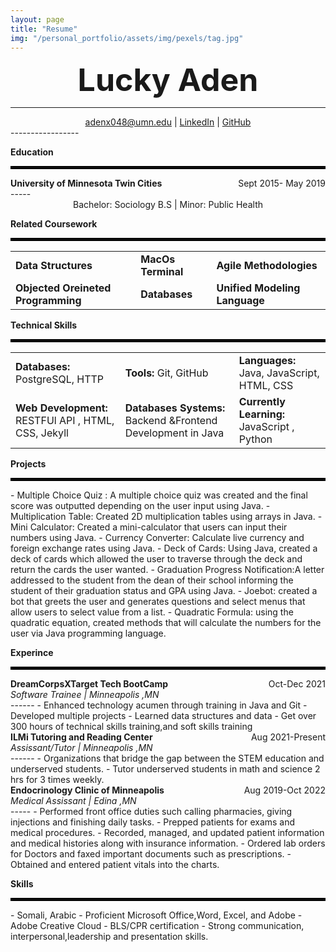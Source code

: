 ```yaml
---
layout: page
title: "Resume"
img: "/personal_portfolio/assets/img/pexels/tag.jpg"
---
```

<section style="text-align:center;"><b style="font-size:50px;">Lucky Aden</b></section>

-----------------   
<section style ="text-align:center;"> <a href="mailto:adenx048@umn.edu">adenx048@umn.edu</a>
| <a href="https://github.com/Luckyaden">LinkedIn</a>
| <a href="https://github.com/Luckyaden">GitHub</a>
</section>
-----------------  

**Education**
<hr style="border:2px solid black">
<div>
<b>University of Minnesota Twin Cities</b>     
<div style="float:right"> Sept 2015- May 2019</div>
</div>
-----

<section style ="text-align:center">Bachelor: Sociology B.S | Minor: Public Health</section>

**Related Coursework**
<hr style="border:2px solid black">
<table style >
<tr>
<td style ="border-style:none;"> <b>Data Structures</b> </td>
<td style ="border-style:none;"> <b>MacOs Terminal</b> </td>
<td style ="border-style:none;"> <b> Agile Methodologies</b> </td>
</tr>
<tr>
<td style ="border-style:none;"><b>Objected Oreineted Programming</b></td>
<td style ="border-style:none;"><b>Databases</b></td>
<td style ="border-style:none;"><b>Unified Modeling Language</b></td>
</tr>
</table>


**Technical Skills**
<hr style="border:2px solid black"> 
<table style>
<tr>
<td style ="border-style:none;"> <b>Databases: </b>PostgreSQL, HTTP</td>
<td style ="border-style:none;"> <b>Tools: </b> Git, GitHub </td>
<td style ="border-style:none;"> <b> Languages: </b> Java, JavaScript, HTML, CSS </td>
</tr>
<tr>
<td style ="border-style:none;"><b>Web Development: </b>RESTFUl API , HTML, CSS, Jekyll</td>
<td style ="border-style:none;"><b>Databases Systems: </b>Backend &Frontend Development in Java</td>
<td style ="border-style:none;"><b>Currently Learning: </b> JavaScript , Python</td>
</tr>
</table>


**Projects**
<hr style="border:2px solid black">
- Multiple Choice Quiz : A multiple choice quiz was created and the final score was outputted depending on the user input using Java.
- Multiplication Table: Created 2D multiplication tables using arrays in Java.
- Mini Calculator: Created a mini-calculator that users can input their numbers using Java. 
- Currency Converter: Calculate live currency and foreign exchange rates using Java.
- Deck of Cards: Using Java, created a deck of cards which allowed the user to traverse through the deck and return the cards the user wanted.
- Graduation Progress Notification:A letter addressed to the student from the dean of their school informing the student of their graduation status and GPA using Java.
- Joebot:  created a bot that greets the user and generates questions and select menus that allow users to select value from a list.
- Quadratic Formula: using the quadratic equation, created methods that will calculate the numbers for the user via Java programming language.

**Experince**
<hr style="border:2px solid black">
<div>
<b>DreamCorpsXTarget Tech BootCamp</b>
<div style ="float:right"> Oct-Dec 2021</div>
<div style="text-align:left"><em> Software Trainee | Minneapolis ,MN</em></div>
</div>
------
- Enhanced technology acumen through training in Java and Git
- Developed multiple projects 
- Learned data structures and data  
- Get over 300 hours of technical skills training,and soft skills training

<div>
<b>ILMi Tutoring and Reading Center</b>
<div style ="float:right"> Aug 2021-Present</div>
<div style="text-align:left"><em> Assissant/Tutor | Minneapolis ,MN</em></div>
</div>
------
- Organizations that bridge the gap between the STEM education and underserved students. 
- Tutor underserved students in math and science 2 hrs for 3 times weekly.

<div>
<b>Endocrinology Clinic of Minneapolis</b>
<div style ="float:right"> Aug 2019-Oct 2022</div>
<div style="text-align:left"><em> Medical Assissant | Edina ,MN</em></div>
</div>
-----
- Performed front office duties such calling pharmacies,  giving injections and finishing daily tasks.     	
- Prepped patients for exams and medical procedures.
- Recorded, managed, and updated patient information and medical histories along with insurance information.
- Ordered lab orders for Doctors and faxed important documents such as prescriptions.
- Obtained and entered patient vitals into the charts.

**Skills**
<hr style="border:2px solid black">
- Somali, Arabic
- Proficient Microsoft Office,Word, Excel, and Adobe
- Adobe Creative Cloud
- BLS/CPR certification
- Strong communication, interpersonal,leadership and presentation skills.
